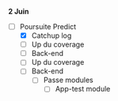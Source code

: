 **2 Juin**
- [ ] Poursuite Predict
    - [x] Catchup log
    - [ ] Up du coverage
    - [ ] Back-end
    - [ ] Up du coverage
    - [ ] Back-end
        - [ ] Passe modules
            - [ ] App-test module